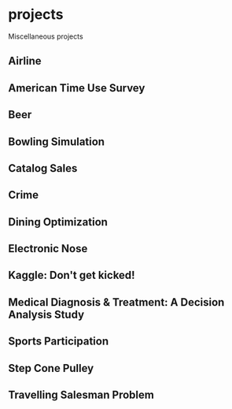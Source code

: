 # projects
Miscellaneous projects

## Airline

## American Time Use Survey

## Beer

## Bowling Simulation

## Catalog Sales

## Crime

## Dining Optimization

## Electronic Nose

## Kaggle: Don't get kicked!

## Medical Diagnosis & Treatment: A Decision Analysis Study

## Sports Participation

## Step Cone Pulley

## Travelling Salesman Problem

